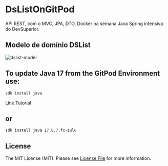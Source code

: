 # DsListOnGitPod
API REST, com o  MVC, JPA, DTO, Docker na semana Java Spring intensiva do DevSuperior.

## Modelo de domínio DSList
![dslist-model](https://github.com/RodrigoDeOliveiraSilva/DsListOnGitPod/assets/97246882/44e69a71-a6b3-4597-ad5a-9f03baf67d94)

## To update Java 17 from the GitPod Environment use:
```command_line
sdk install java
```

[Link Tutorial](https://www.gitpod.io/guides/custom-java-distribution-on-gitpod)

## or
```command_line
sdk install java 17.0.7.fx-zulu
```

## License
The MIT License (MIT). Please see [License File](LICENSE) for more information.

